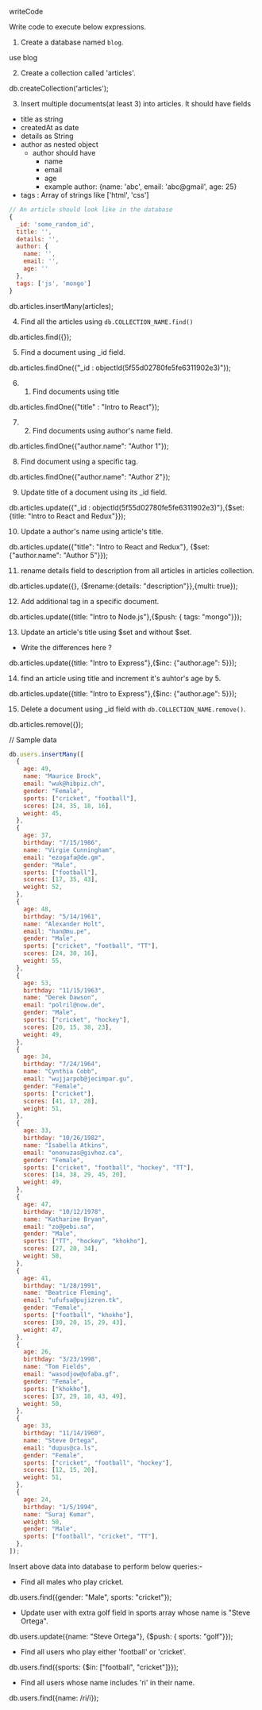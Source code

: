 writeCode

Write code to execute below expressions.

1. Create a database named `blog`.

use blog

2. Create a collection called 'articles'.

db.createCollection('articles');


3. Insert multiple documents(at least 3) into articles. It should have fields

- title as string
- createdAt as date
- details as String
- author as nested object
  - author should have
    - name
    - email
    - age
    - example author: {name: 'abc', email: 'abc@gmail', age: 25}
- tags : Array of strings like ['html', 'css']

```js
// An article should look like in the database
{
  _id: 'some_random_id',
  title: '',
  details: '',
  author: {
    name: '',
    email: '',
    age: ''
  },
  tags: ['js', 'mongo']
}
```

db.articles.insertMany(articles);


4. Find all the articles using `db.COLLECTION_NAME.find()`

db.articles.find({});


5. Find a document using \_id field.

db.articles.findOne({"_id : objectId(5f55d02780fe5fe6311902e3)"});


6. 1. Find documents using title

db.articles.findOne({"title" : "Intro to React"});

7. 2. Find documents using author's name field.

db.articles.findOne({"author.name": "Author 1"});


8. Find document using a specific tag.

db.articles.findOne({"author.name": "Author 2"});

9. Update title of a document using its \_id field.

db.articles.update({"_id : objectId(5f55d02780fe5fe6311902e3)"},{$set: {title: "Intro to React and Redux"}});


10. Update a author's name using article's title.

db.articles.update({"title": "Intro to React and Redux"}, {$set: {"author.name": "Author 5"}});


11. rename details field to description from all articles in 
articles collection.

db.articles.update({}, {$rename:{details: "description"}},{multi: true});


12. Add additional tag in a specific document.

db.articles.update({title: "Intro to Node.js"},{$push: { tags: "mongo"}});

13. Update an article's title using $set and without $set.

- Write the differences here ?

db.articles.update({title: "Intro to Express"},{$inc: {"author.age": 5}});

14. find an article using title and increment it's auhtor's age by 5.

db.articles.update({title: "Intro to Express"},{$inc: {"author.age": 5}});

15. Delete a document using \_id field with `db.COLLECTION_NAME.remove()`.

db.articles.remove({});


// Sample data

```js
db.users.insertMany([
  {
    age: 49,
    name: "Maurice Brock",
    email: "wuk@hibpiz.ch",
    gender: "Female",
    sports: ["cricket", "football"],
    scores: [24, 35, 18, 16],
    weight: 45,
  },
  {
    age: 37,
    birthday: "7/15/1986",
    name: "Virgie Cunningham",
    email: "ezogafa@de.gm",
    gender: "Male",
    sports: ["football"],
    scores: [17, 35, 43],
    weight: 52,
  },
  {
    age: 48,
    birthday: "5/14/1961",
    name: "Alexander Holt",
    email: "han@mu.pe",
    gender: "Male",
    sports: ["cricket", "football", "TT"],
    scores: [24, 30, 16],
    weight: 55,
  },
  {
    age: 53,
    birthday: "11/15/1963",
    name: "Derek Dawson",
    email: "polril@now.de",
    gender: "Male",
    sports: ["cricket", "hockey"],
    scores: [20, 15, 38, 23],
    weight: 49,
  },
  {
    age: 34,
    birthday: "7/24/1964",
    name: "Cynthia Cobb",
    email: "wujjarpob@jecimpar.gu",
    gender: "Female",
    sports: ["cricket"],
    scores: [41, 17, 28],
    weight: 51,
  },
  {
    age: 33,
    birthday: "10/26/1982",
    name: "Isabella Atkins",
    email: "ononuzas@givhoz.ca",
    gender: "Female",
    sports: ["cricket", "football", "hockey", "TT"],
    scores: [14, 38, 29, 45, 20],
    weight: 49,
  },
  {
    age: 47,
    birthday: "10/12/1978",
    name: "Katharine Bryan",
    email: "zo@pebi.sa",
    gender: "Male",
    sports: ["TT", "hockey", "khokho"],
    scores: [27, 20, 34],
    weight: 58,
  },
  {
    age: 41,
    birthday: "1/28/1991",
    name: "Beatrice Fleming",
    email: "ufufsa@pujizren.tk",
    gender: "Female",
    sports: ["football", "khokho"],
    scores: [30, 20, 15, 29, 43],
    weight: 47,
  },
  {
    age: 26,
    birthday: "3/23/1998",
    name: "Tom Fields",
    email: "wasodjow@ofaba.gf",
    gender: "Female",
    sports: ["khokho"],
    scores: [37, 29, 18, 43, 49],
    weight: 50,
  },
  {
    age: 33,
    birthday: "11/14/1960",
    name: "Steve Ortega",
    email: "dupus@ca.ls",
    gender: "Female",
    sports: ["cricket", "football", "hockey"],
    scores: [12, 15, 20],
    weight: 51,
  },
  {
    age: 24,
    birthday: "1/5/1994",
    name: "Suraj Kumar",
    weight: 50,
    gender: "Male",
    sports: ["football", "cricket", "TT"],
  },
]);
```

Insert above data into database to perform below queries:-

- Find all males who play cricket.


db.users.find({gender: "Male", sports: "cricket"});

- Update user with extra golf field in sports array whose name is "Steve Ortega".

db.users.update({name: "Steve Ortega"}, {$push: { sports: "golf"}});


- Find all users who play either 'football' or 'cricket'.

db.users.find({sports: {$in: ["football", "cricket"]}});


- Find all users whose name includes 'ri' in their name.

db.users.find({name: /ri/i});

